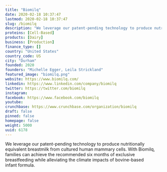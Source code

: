 ```yaml
---
title: "Biomilq"
date: 2020-02-18 10:37:47
lastmod: 2020-02-18 10:37:47
slug: /biomilq
description: "We leverage our patent-pending technology to produce nutritionally equivalent breastmilk from cultured human mammary cells. With Biomilq, families can achieve the recommended six months of exclusive breastfeeding while alleviating the climate impacts of bovine-based infant formula."
proteins: [Cell-Based]
products: [Dairy]
business: [Production]
finance_type: []
country: "United States"
country_code: US
city: "Durham"
founded: 2020
founders: "Michelle Egger, Leila Strickland"
featured_image: "biomilq.png"
website: https://www.biomilq.com/
linkedin: https://www.linkedin.com/company/biomilq
twitter: https://twitter.com/biomilq
instagram: 
facebook: https://www.facebook.com/biomilq
youtube: 
crunchbase: https://www.crunchbase.com/organization/biomilq
draft: false
pinned: false
homepage: false
weight: 5000
uuid: 6178
---
```

We leverage our patent-pending technology to produce nutritionally equivalent breastmilk from cultured human mammary cells. With Biomilq, families can achieve the recommended six months of exclusive breastfeeding while alleviating the climate impacts of bovine-based infant formula.
